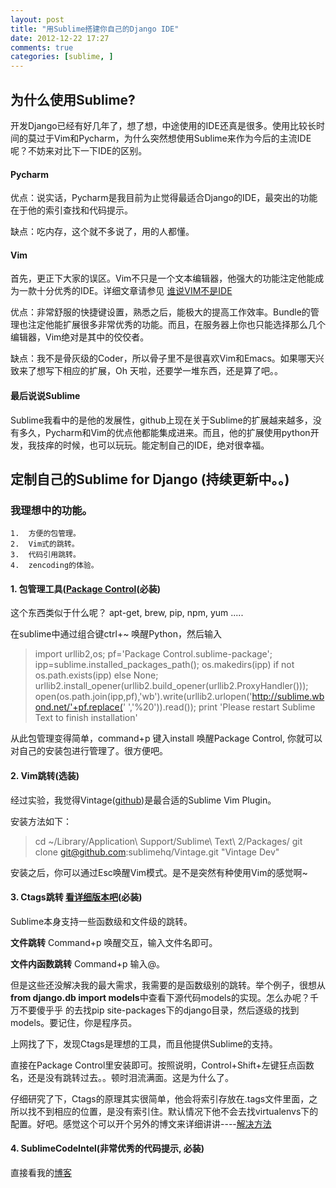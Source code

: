 ```yaml
---
layout: post
title: "用Sublime搭建你自己的Django IDE"
date: 2012-12-22 17:27
comments: true
categories: [sublime, ]
---
```


## 为什么使用Sublime?

开发Django已经有好几年了，想了想，中途使用的IDE还真是很多。使用比较长时间的莫过于Vim和Pycharm，为什么突然想使用Sublime来作为今后的主流IDE呢？不妨来对比下一下IDE的区别。
<!--more-->



#### Pycharm


优点：说实话，Pycharm是我目前为止觉得最适合Django的IDE，最突出的功能在于他的索引查找和代码提示。



缺点：吃内存，这个就不多说了，用的人都懂。


#### Vim 

首先，更正下大家的误区。Vim不只是一个文本编辑器，他强大的功能注定他能成为一款十分优秀的IDE。详细文章请参见 [谁说VIM不是IDE](http://www.cnblogs.com/chijianqiang/archive/2012/10/30/vim-1.html)


优点：非常舒服的快捷键设置，熟悉之后，能极大的提高工作效率。Bundle的管理也注定他能扩展很多非常优秀的功能。而且，在服务器上你也只能选择那么几个编辑器，Vim绝对是其中的佼佼者。


缺点：我不是骨灰级的Coder，所以骨子里不是很喜欢Vim和Emacs。如果哪天兴致来了想写下相应的扩展，Oh 天啦，还要学一堆东西，还是算了吧。。

#### 最后说说Sublime


Sublime我看中的是他的发展性，github上现在关于Sublime的扩展越来越多，没有多久，Pycharm和Vim的优点他都能集成进来。而且，他的扩展使用python开发，我技痒的时候，也可以玩玩。能定制自己的IDE，绝对很幸福。



## 定制自己的Sublime for Django (持续更新中。。) 


### 我理想中的功能。


    1.  方便的包管理。 
    2.  Vim式的跳转。
    3.  代码引用跳转。
    4.  zencoding的体验。


####  1. 包管理工具([Package Control](http://wbond.net/sublime_packages/package_control)(必装)
这个东西类似于什么呢？ apt-get, brew, pip, npm, yum .....


在sublime中通过组合键ctrl+~ 唤醒Python，然后输入

>import urllib2,os; pf='Package Control.sublime-package'; ipp=sublime.installed_packages_path(); os.makedirs(ipp) if not os.path.exists(ipp) else None; urllib2.install_opener(urllib2.build_opener(urllib2.ProxyHandler())); open(os.path.join(ipp,pf),'wb').write(urllib2.urlopen('http://sublime.wbond.net/'+pf.replace(' ','%20')).read()); print 'Please restart Sublime Text to finish installation'


从此包管理变得简单，command+p 键入install 唤醒Package Control, 你就可以对自己的安装包进行管理了。很方便吧。

####  2. Vim跳转(选装)
经过实验，我觉得Vintage([github](https://github.com/sublimehq/Vintage))是最合适的Sublime Vim Plugin。


安装方法如下：
>cd ~/Library/Application\ Support/Sublime\ Text\ 2/Packages/
git clone git@github.com:sublimehq/Vintage.git "Vintage Dev"


安装之后，你可以通过Esc唤醒Vim模式。是不是突然有种使用Vim的感觉啊~


####  3. Ctags跳转 [看详细版本吧](/blog/2012/12/26/sublimezhi-ctags/)(必装)
Sublime本身支持一些函数级和文件级的跳转。

**文件跳转** Command+p 唤醒交互，输入文件名即可。


**文件内函数跳转** Command+p 输入@。


但是这些还没解决我的最大需求，我需要的是函数级别的跳转。举个例子，很想从**from django.db import models**中查看下源代码models的实现。怎么办呢？千万不要傻乎乎
的去找pip site-packages下的django目录，然后逐级的找到models。要记住，你是程序员。


上网找了下，发现Ctags是理想的工具，而且他提供Sublime的支持。



直接在Package Control里安装即可。按照说明，Control+Shift+左键狂点函数名，还是没有跳转过去。。顿时泪流满面。这是为什么了。


仔细研究了下，Ctags的原理其实很简单，他会将索引存放在.tags文件里面，之所以找不到相应的位置，是没有索引住。默认情况下他不会去找virtualenvs下的配置。好吧。感觉这个可以开个另外的博文来详细讲讲----[解决方法](/blog/2012/12/26/sublimezhi-ctags/)


#### 4. SublimeCodeIntel(非常优秀的代码提示, 必装)
直接看我的[博客](/blog/2012/12/27/sublimecodeintel/)
